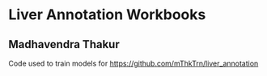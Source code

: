 # Liver Annotation Workbooks
## Madhavendra Thakur

Code used to train models for https://github.com/mThkTrn/liver_annotation
